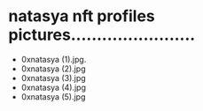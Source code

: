 # natasya nft profiles pictures........................
- 0xnatasya (1).jpg.
- 0xnatasya (2).jpg
- 0xnatasya (3).jpg
- 0xnatasya (4).jpg
- 0xnatasya (5).jpg
